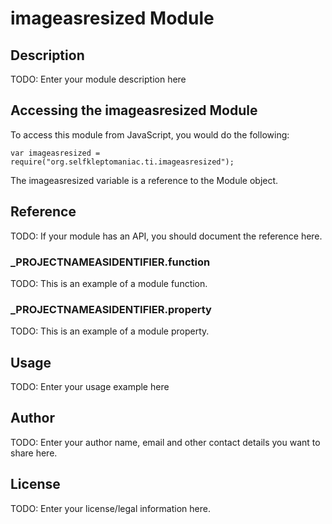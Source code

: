 # imageasresized Module

## Description

TODO: Enter your module description here

## Accessing the imageasresized Module

To access this module from JavaScript, you would do the following:

	var imageasresized = require("org.selfkleptomaniac.ti.imageasresized");

The imageasresized variable is a reference to the Module object.	

## Reference

TODO: If your module has an API, you should document
the reference here.

### ___PROJECTNAMEASIDENTIFIER__.function

TODO: This is an example of a module function.

### ___PROJECTNAMEASIDENTIFIER__.property

TODO: This is an example of a module property.

## Usage

TODO: Enter your usage example here

## Author

TODO: Enter your author name, email and other contact
details you want to share here. 

## License

TODO: Enter your license/legal information here.
